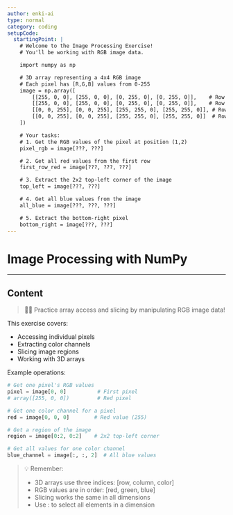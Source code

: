 ```yaml
---
author: enki-ai
type: normal
category: coding
setupCode:
  startingPoint: |
    # Welcome to the Image Processing Exercise!
    # You'll be working with RGB image data.

    import numpy as np

    # 3D array representing a 4x4 RGB image
    # Each pixel has [R,G,B] values from 0-255
    image = np.array([
        [[255, 0, 0], [255, 0, 0], [0, 255, 0], [0, 255, 0]],    # Row 1
        [[255, 0, 0], [255, 0, 0], [0, 255, 0], [0, 255, 0]],    # Row 2
        [[0, 0, 255], [0, 0, 255], [255, 255, 0], [255, 255, 0]], # Row 3
        [[0, 0, 255], [0, 0, 255], [255, 255, 0], [255, 255, 0]]  # Row 4
    ])

    # Your tasks:
    # 1. Get the RGB values of the pixel at position (1,2)
    pixel_rgb = image[???, ???]

    # 2. Get all red values from the first row
    first_row_red = image[???, ???, ???]

    # 3. Extract the 2x2 top-left corner of the image
    top_left = image[???, ???]

    # 4. Get all blue values from the image
    all_blue = image[???, ???, ???]

    # 5. Extract the bottom-right pixel
    bottom_right = image[???, ???]
---
```


# Image Processing with NumPy

---

## Content

> 👩‍💻 Practice array access and slicing by manipulating RGB image data!

This exercise covers:

- Accessing individual pixels
- Extracting color channels
- Slicing image regions
- Working with 3D arrays

Example operations:

```python
# Get one pixel's RGB values
pixel = image[0, 0]          # First pixel
# array([255, 0, 0])         # Red pixel

# Get one color channel for a pixel
red = image[0, 0, 0]        # Red value (255)

# Get a region of the image
region = image[0:2, 0:2]    # 2x2 top-left corner

# Get all values for one color channel
blue_channel = image[:, :, 2]  # All blue values
```

> 💡 Remember:
>
> - 3D arrays use three indices: [row, column, color]
> - RGB values are in order: [red, green, blue]
> - Slicing works the same in all dimensions
> - Use : to select all elements in a dimension